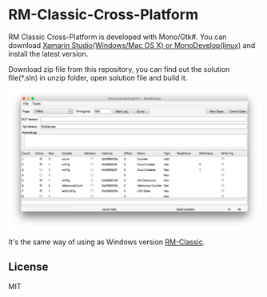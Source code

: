 # RM-Classic-Cross-Platform
RM Classic Cross-Platform is developed with Mono/Gtk#.
You can download [Xamarin Studio(Windows/Mac OS X) or MonoDevelop(linux)](http://www.monodevelop.com/download/) and install the latest version.

Download zip file from this repository, you can find out the solution file(*.sln) in unzip folder, open solution file and build it.

![RM-CP_ScreenShot_1_Initial](mdContents/RM-CP_ScreenShot_1_Initial.png "RM-CP_ScreenShot_1_Initial")

It's the same way of using as Windows version [RM-Classic](https://github.com/NaoNaoMe/RM-Classic).


## License
MIT
